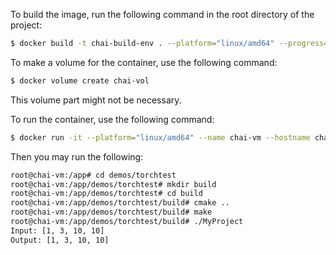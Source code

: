 


To build the image, run the following command in the root directory of the project:
```bash
$ docker build -t chai-build-env . --platform="linux/amd64" --progress=plain
```

To make a volume for the container, use the following command:
```bash
$ docker volume create chai-vol
```
This volume part might not be necessary. 


To run the container, use the following command:
```bash
$ docker run -it --platform="linux/amd64" --name chai-vm --hostname chai-vm --privileged --memory 2g --cpus 2 -v chai-vol chai-build-env
```

Then you may run the following:
```bash
root@chai-vm:/app# cd demos/torchtest
root@chai-vm:/app/demos/torchtest# mkdir build
root@chai-vm:/app/demos/torchtest# cd build
root@chai-vm:/app/demos/torchtest/build# cmake ..
root@chai-vm:/app/demos/torchtest/build# make
root@chai-vm:/app/demos/torchtest/build# ./MyProject
Input: [1, 3, 10, 10]
Output: [1, 3, 10, 10]
```


